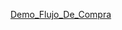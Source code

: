 [Demo_Flujo_De_Compra](https://drive.google.com/file/d/1s3CbupgLNWROVntaDLCs2dPJ4oAeIUFS/view?usp=drive_link)

